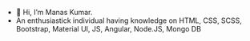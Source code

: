 - 👋 Hi, I’m Manas Kumar.
- An enthusiastick individual having knowledge on HTML, CSS, SCSS, Bootstrap, Material UI, JS, Angular, Node.JS, Mongo DB

